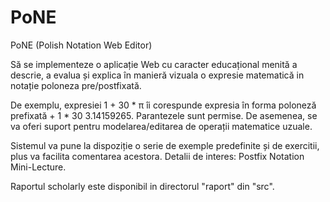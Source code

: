 # PoNE
PoNE (Polish Notation Web Editor) 

Să se implementeze o aplicație Web cu caracter educațional menită a descrie, a evalua și explica în manieră vizuala o expresie matematică in notație poloneza pre/postfixată.

De exemplu, expresiei 1 + 30 * π îi corespunde expresia în forma poloneză prefixată + 1 * 30 3.14159265. Parantezele sunt permise. De asemenea, se va oferi suport pentru modelarea/editarea de operații matematice uzuale.

Sistemul va pune la dispoziție o serie de exemple predefinite și de exercitii, plus va facilita comentarea acestora. Detalii de interes: Postfix Notation Mini-Lecture.


Raportul scholarly este disponibil in directorul "raport" din "src".

